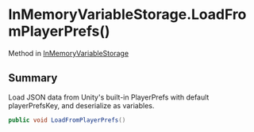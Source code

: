 # InMemoryVariableStorage.LoadFromPlayerPrefs()

Method in [InMemoryVariableStorage](/api/csharp/yarn.unity.inmemoryvariablestorage.md)

## Summary


Load JSON data from Unity's built-in PlayerPrefs with default
playerPrefsKey, and deserialize as variables.


```csharp
public void LoadFromPlayerPrefs()
```

